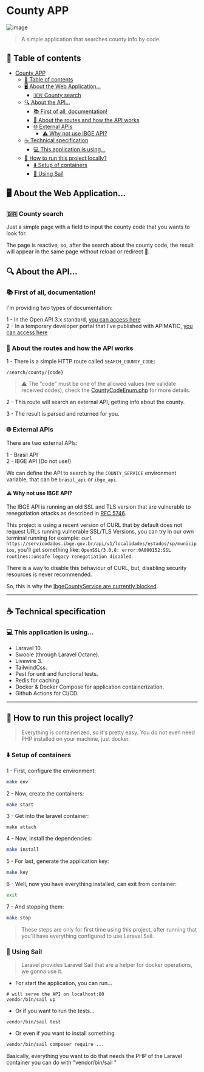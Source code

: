# County APP

![image](https://github.com/albuquerque53/county-app/assets/57183466/c81152f0-b315-474b-a7d5-23201bdeba3a)

> A simple application that searches county info by code.

## :bookmark_tabs: Table of contents

- [County APP](#county-app)
  * [:bookmark_tabs: Table of contents](#bookmark_tabs-table-of-contents)
  * [:desktop_computer: About the Web Application...](#desktop_computer-about-the-web-application)
    + [:brazil: County search](#brazil-county-search)
  * [:mag: About the API...](#mag-about-the-api)
    + [:books: First of all, documentation!](#books-first-of-all-documentation)
    + [:eyes: About the routes and how the API works](#eyes-about-the-routes-and-how-the-api-works)
    + [:globe_with_meridians: External APIs ](#globe_with_meridians-external-apis)
      - [:warning: Why not use IBGE API?](#warning-why-not-use-ibge-api)
  * [:coffee: Technical specification ](#coffee-technical-specification)
    + [:computer: This application is using... ](#computer-this-application-is-using)
  * [:runner: How to run this project locally?](#runner-how-to-run-this-project-locally)
    + [:arrow_down: Setup of containers](#arrow_down-setup-of-containers)
    + [:whale: Using Sail](#whale-using-sail)

## :desktop_computer: About the Web Application...

### :brazil: County search

Just a simple page with a field to input the county code that you wants to look for.

The page is reactive, so, after the search about the county code, the result will appear in the same page without reload or redirect 🔁.

## :mag: About the API...

### :books: First of all, documentation!

I'm providing two types of documentation:

1 - In the Open API 3.x standard, [you can access here](https://github.com/albuquerque53/county-app/blob/main/docs/open_api_specification.yml) <br>
2 - In a temporary developer portal that I've published with APIMATIC, [you can access here](https://www.apimatic.io/apidocs/county-app)

### :eyes: About the routes and how the API works

1 - There is a simple HTTP route called `SEARCH_COUNTY_CODE`:
```
/search/county/{code}
```

> :warning: The "code" must be one of the allowed values (we validate received codes), check the [CountyCodeEnum.php](https://github.com/albuquerque53/county-app/blob/main/app/Enums/CountyCodeEnum.php) for more details.

2 - This route will search an external API, getting info about the county.

3 - The result is parsed and returned for you.

### :globe_with_meridians: External APIs 

There are two external APIs:

1 - Brasil API <br>
2 - IBGE API (Do not use!)

We can define the API to search by the `COUNTY_SERVICE` environment variable, that can be `brasil_api` or `ibge_api`.

#### :warning: Why not use IBGE API?

The IBGE API is running an old SSL and TLS version that are vulnerable to renegotiation attacks as described in [RFC 5746](rfc5746).

This project is using a recent version of CURL that by default does not request URLs running vulnerable SSL/TLS Versions, you can try in our own terminal running for example: `curl https://servicodados.ibge.gov.br/api/v1/localidades/estados/sp/municipios`, you'll get something like: `OpenSSL/3.0.8: error:0A000152:SSL routines::unsafe legacy renegotiation disabled`.

There is a way to disable this behaviour of CURL, but, disabling security resources is never recommended.

So, this is why the [IbgeCountyService are currently blocked](https://github.com/albuquerque53/county-app/blob/main/app/Services/IbgeCountyService.php#L26).

<hr>

## :coffee: Technical specification 

### :computer: This application is using... 

- Laravel 10.
- Swoole (through Laravel Octane).
- Livewire 3.
- TailwindCss.
- Pest for unit and functional tests.
- Redis for caching.
- Docker & Docker Compose for application containerization.
- Github Actions for CI/CD.

<hr>

## :runner: How to run this project locally?

> Everything is containerized, so it's pretty easy. You do not even need PHP installed on your machine, just docker.

### :arrow_down: Setup of containers

1 - First, configure the environment:
```sh
make env
```

2 - Now, create the containers:
```sh
make start
```

3 - Get into the laravel container:
```
make attach
```

4 - Now, install the dependencies:
```sh
make install
```

5 - For last, generate the application key:
```sh
make key
```

6 - Well, now you have everything installed, can exit from container:
```sh
exit
```

7 - And stopping them:
```sh
make stop
```

> These steps are only for first time using this project, after running that you'll have everything configured to use Laravel Sail.

### :whale: Using Sail

> Laravel provides Laravel Sail that are a helper for docker operations, we gonna use it.

* For start the application, you can run...
```
# will serve the API on localhost:80
vendor/bin/sail up
``` 

* Or if you want to run the tests...
```
vendor/bin/sail test
```

* Or even if you want to install something
```sh
vendor/bin/sail composer require ...
```

Basically, everything you want to do that needs the PHP of the Laravel container you can do with "vendor/bin/sail <command>"
